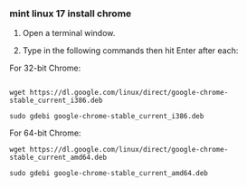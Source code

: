 

### mint linux 17 install chrome


1. Open a terminal window.

2. Type in the following commands then hit Enter after each:

For 32-bit Chrome:

```

wget https://dl.google.com/linux/direct/google-chrome-stable_current_i386.deb

sudo gdebi google-chrome-stable_current_i386.deb

```


For 64-bit Chrome:

```
wget https://dl.google.com/linux/direct/google-chrome-stable_current_amd64.deb

sudo gdebi google-chrome-stable_current_amd64.deb

```
